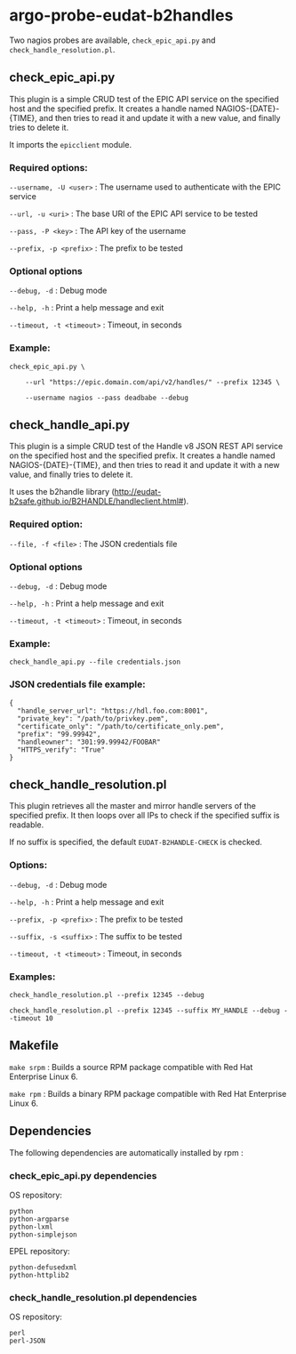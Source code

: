 # argo-probe-eudat-b2handles
Two nagios probes are available, `check_epic_api.py` and `check_handle_resolution.pl`.

## check_epic_api.py

This plugin is a simple CRUD test of the EPIC API service on the specified host and the specified prefix. It creates a handle named NAGIOS-{DATE}-{TIME}, and then tries to read it and update it with a new value, and finally tries to delete it.

It imports the `epicclient` module.

### Required options:

`--username, -U <user>` : The username used to authenticate with the EPIC service

`--url, -u <uri>` : The base URI of the EPIC API service to be tested

`--pass, -P <key>` : The API key of the username

`--prefix, -p <prefix>` : The prefix to be tested


### Optional options

`--debug, -d` : Debug mode

`--help, -h` : Print a help message and exit

`--timeout, -t <timeout>` : Timeout, in seconds

### Example:
```
check_epic_api.py \

	--url "https://epic.domain.com/api/v2/handles/" --prefix 12345 \

	--username nagios --pass deadbabe --debug
```

## check_handle_api.py

This plugin is a simple CRUD test of the Handle v8 JSON REST API service on the specified host and the specified prefix. It creates a handle named NAGIOS-{DATE}-{TIME}, and then tries to read it and update it with a new value, and finally tries to delete it.

It uses the b2handle library (http://eudat-b2safe.github.io/B2HANDLE/handleclient.html#).

### Required option:

`--file, -f <file>` : The JSON credentials file

### Optional options

`--debug, -d` : Debug mode

`--help, -h` : Print a help message and exit

`--timeout, -t <timeout>` : Timeout, in seconds

### Example:

`check_handle_api.py --file credentials.json`

### JSON credentials file example:
```
{
  "handle_server_url": "https://hdl.foo.com:8001",
  "private_key": "/path/to/privkey.pem",
  "certificate_only": "/path/to/certificate_only.pem",
  "prefix": "99.99942",
  "handleowner": "301:99.99942/FOOBAR"
  "HTTPS_verify": "True"
}
```

## check_handle_resolution.pl

This plugin retrieves all the master and mirror handle servers of the specified prefix. It then loops over all IPs to check if the specified suffix is readable.

If no suffix is specified, the default `EUDAT-B2HANDLE-CHECK` is checked.

### Options:

`--debug, -d` : Debug mode

`--help, -h` : Print a help message and exit

`--prefix, -p <prefix>` : The prefix to be tested

`--suffix, -s <suffix>` : The suffix to be tested

`--timeout, -t <timeout>` : Timeout, in seconds

### Examples:
```
check_handle_resolution.pl --prefix 12345 --debug

check_handle_resolution.pl --prefix 12345 --suffix MY_HANDLE --debug --timeout 10
```

## Makefile
`make srpm` : Builds a source RPM package compatible with Red Hat Enterprise Linux 6.

`make rpm` : Builds a binary RPM package compatible with Red Hat Enterprise Linux 6.

## Dependencies

The following dependencies are automatically installed by rpm :

### check_epic_api.py dependencies

OS repository:

```
python
python-argparse
python-lxml
python-simplejson
```

EPEL repository:

```
python-defusedxml
python-httplib2
```

### check_handle_resolution.pl dependencies

OS repository:

```
perl
perl-JSON
```
